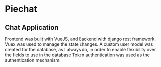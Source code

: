 # Piechat

## Chat Application 

Frontend was built with VueJS, and Backend with django rest framework.
Vuex was used to manage the state changes.
A custom user model was created for the database, as I always do, in order to enable flexibility over
the fields to use in the database
Token authentication was used as the authentication mechanism.

